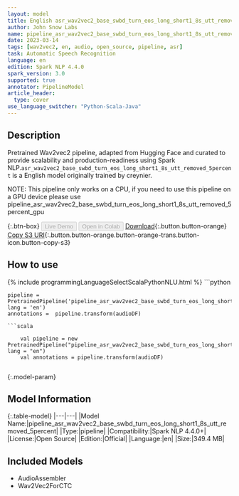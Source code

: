 ```yaml
---
layout: model
title: English asr_wav2vec2_base_swbd_turn_eos_long_short1_8s_utt_removed_5percent TFWav2Vec2ForCTC from creynier
author: John Snow Labs
name: pipeline_asr_wav2vec2_base_swbd_turn_eos_long_short1_8s_utt_removed_5percent
date: 2023-03-14
tags: [wav2vec2, en, audio, open_source, pipeline, asr]
task: Automatic Speech Recognition
language: en
edition: Spark NLP 4.4.0
spark_version: 3.0
supported: true
annotator: PipelineModel
article_header:
  type: cover
use_language_switcher: "Python-Scala-Java"
---
```


## Description

Pretrained Wav2vec2  pipeline, adapted from Hugging Face and curated to provide scalability and production-readiness using Spark NLP.`asr_wav2vec2_base_swbd_turn_eos_long_short1_8s_utt_removed_5percent` is a English model originally trained by creynier.

NOTE: This pipeline only works on a CPU, if you need to use this pipeline on a GPU device please use pipeline_asr_wav2vec2_base_swbd_turn_eos_long_short1_8s_utt_removed_5percent_gpu

{:.btn-box}
<button class="button button-orange" disabled>Live Demo</button>
<button class="button button-orange" disabled>Open in Colab</button>
[Download](https://s3.amazonaws.com/auxdata.johnsnowlabs.com/public/models/pipeline_asr_wav2vec2_base_swbd_turn_eos_long_short1_8s_utt_removed_5percent_en_4.4.0_3.0_1678836054488.zip){:.button.button-orange}
[Copy S3 URI](s3://auxdata.johnsnowlabs.com/public/models/pipeline_asr_wav2vec2_base_swbd_turn_eos_long_short1_8s_utt_removed_5percent_en_4.4.0_3.0_1678836054488.zip){:.button.button-orange.button-orange-trans.button-icon.button-copy-s3}

## How to use



<div class="tabs-box" markdown="1">
{% include programmingLanguageSelectScalaPythonNLU.html %}
```python

    pipeline = PretrainedPipeline('pipeline_asr_wav2vec2_base_swbd_turn_eos_long_short1_8s_utt_removed_5percent', lang = 'en')
    annotations =  pipeline.transform(audioDF)
    
```
```scala

    val pipeline = new PretrainedPipeline("pipeline_asr_wav2vec2_base_swbd_turn_eos_long_short1_8s_utt_removed_5percent", lang = "en")
    val annotations = pipeline.transform(audioDF)
    
```
</div>

{:.model-param}
## Model Information

{:.table-model}
|---|---|
|Model Name:|pipeline_asr_wav2vec2_base_swbd_turn_eos_long_short1_8s_utt_removed_5percent|
|Type:|pipeline|
|Compatibility:|Spark NLP 4.4.0+|
|License:|Open Source|
|Edition:|Official|
|Language:|en|
|Size:|349.4 MB|

## Included Models

- AudioAssembler
- Wav2Vec2ForCTC